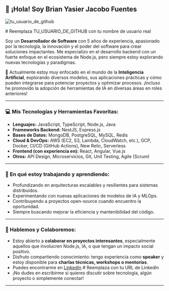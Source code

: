 ## 👋 ¡Hola! Soy Brian Yasier Jacobo Fuentes

<p align="left"> <img src="https://komarev.com/ghpvc/?username=TU_USUARIO_DE_GITHUB&label=Profile%20views&color=0e75b6&style=flat" alt="tu_usuario_de_github" /> </p> # Reemplaza TU_USUARIO_DE_GITHUB con tu nombre de usuario real

Soy un **Desarrollador de Software** con 5 años de experiencia, apasionado por la tecnología, la innovación y el poder del software para crear soluciones impactantes. Me especializo en el desarrollo backend con un fuerte enfoque en el ecosistema de Node.js, pero siempre estoy explorando nuevas tecnologías y paradigmas.

🚀 Actualmente estoy muy enfocado en el mundo de la **Inteligencia Artificial**, explorando diversos modelos, sus aplicaciones prácticas y cómo pueden integrarse para potenciar proyectos y optimizar procesos. ¡Incluso he promovido la adopción de herramientas de IA en diversas áreas en roles anteriores!

---

### 💻 Mis Tecnologías y Herramientas Favoritas:

* **Lenguajes:** JavaScript, TypeScript, Node.js, Java
* **Frameworks Backend:** NestJS, Express.js
* **Bases de Datos:** MongoDB, PostgreSQL, MySQL, Redis
* **Cloud & DevOps:** AWS (EC2, S3, Lambda, CloudWatch, etc.), GCP, Docker, CI/CD (GitHub Actions), New Relic, Serverless
* **Frontend (con experiencia en):** React, Angular, Vue.js
* **Otros:** API Design, Microservicios, Git, Unit Testing, Agile (Scrum)

---

### 🌱 En qué estoy trabajando y aprendiendo:

* Profundizando en arquitecturas escalables y resilientes para sistemas distribuidos.
* Experimentando con nuevas aplicaciones de modelos de IA y MLOps.
* Contribuyendo a proyectos open-source cuando encuentro la oportunidad.
* Siempre buscando mejorar la eficiencia y mantenibilidad del código.

---

### 💬 Hablemos y Colaboremos:

* Estoy abierto a **colaborar en proyectos interesantes**, especialmente aquellos que involucren Node.js, IA, o que tengan un impacto social positivo.
* Disfruto compartiendo conocimiento: tengo experiencia como **speaker** y estoy disponible para **charlas técnicas, workshops o mentorías**.
* Puedes encontrarme en [LinkedIn](TU_LINK_DE_LINKEDIN) # Reemplaza con tu URL de LinkedIn
* ¡No dudes en escribirme si quieres discutir sobre tecnología, algún proyecto o simplemente conectar!

---

